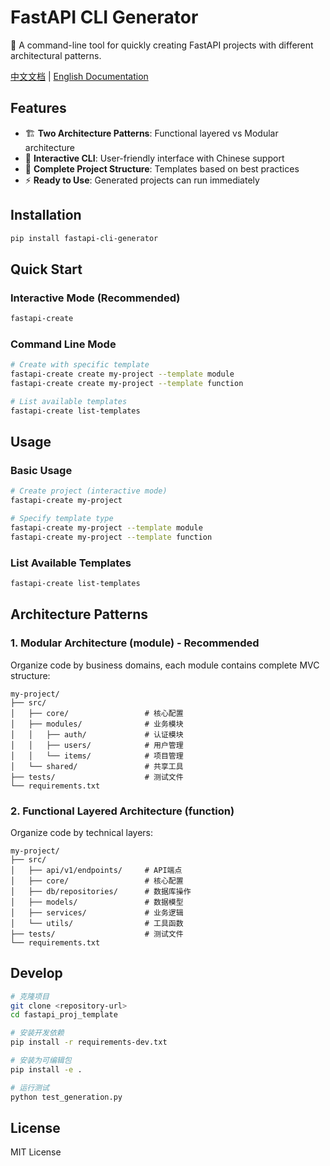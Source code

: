 # FastAPI CLI Generator

🚀 A command-line tool for quickly creating FastAPI projects with different architectural patterns.

[中文文档](README_CN.md) | [English Documentation](README.md)

## Features

- 🏗️ **Two Architecture Patterns**: Functional layered vs Modular architecture
- 🎯 **Interactive CLI**: User-friendly interface with Chinese support
- 📁 **Complete Project Structure**: Templates based on best practices
- ⚡ **Ready to Use**: Generated projects can run immediately

## Installation

```bash
pip install fastapi-cli-generator
```

## Quick Start

### Interactive Mode (Recommended)

```bash
fastapi-create
```

### Command Line Mode

```bash
# Create with specific template
fastapi-create create my-project --template module
fastapi-create create my-project --template function

# List available templates
fastapi-create list-templates
```

## Usage

### Basic Usage

```bash
# Create project (interactive mode)
fastapi-create my-project

# Specify template type
fastapi-create my-project --template module
fastapi-create my-project --template function
```

### List Available Templates

```bash
fastapi-create list-templates
```

## Architecture Patterns

### 1. Modular Architecture (module) - Recommended

Organize code by business domains, each module contains complete MVC structure:

```
my-project/
├── src/
│   ├── core/                 # 核心配置
│   ├── modules/              # 业务模块
│   │   ├── auth/             # 认证模块
│   │   ├── users/            # 用户管理
│   │   └── items/            # 项目管理
│   └── shared/               # 共享工具
├── tests/                    # 测试文件
└── requirements.txt
```

### 2. Functional Layered Architecture (function)

Organize code by technical layers:

```
my-project/
├── src/
│   ├── api/v1/endpoints/     # API端点
│   ├── core/                 # 核心配置
│   ├── db/repositories/      # 数据库操作
│   ├── models/               # 数据模型
│   ├── services/             # 业务逻辑
│   └── utils/                # 工具函数
├── tests/                    # 测试文件
└── requirements.txt
```

## Develop

```bash
# 克隆项目
git clone <repository-url>
cd fastapi_proj_template

# 安装开发依赖
pip install -r requirements-dev.txt

# 安装为可编辑包
pip install -e .

# 运行测试
python test_generation.py
```

## License

MIT License
